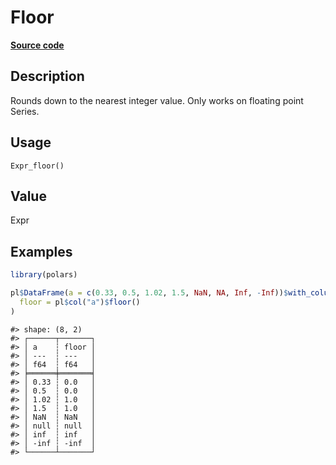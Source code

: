

# Floor

[**Source code**](https://github.com/pola-rs/r-polars/tree/8387e0a88c6889e6449b053999aada405c241066/R/after-wrappers.R#L20)

## Description

Rounds down to the nearest integer value. Only works on floating point
Series.

## Usage

<pre><code class='language-R'>Expr_floor()
</code></pre>

## Value

Expr

## Examples

``` r
library(polars)

pl$DataFrame(a = c(0.33, 0.5, 1.02, 1.5, NaN, NA, Inf, -Inf))$with_columns(
  floor = pl$col("a")$floor()
)
```

    #> shape: (8, 2)
    #> ┌──────┬───────┐
    #> │ a    ┆ floor │
    #> │ ---  ┆ ---   │
    #> │ f64  ┆ f64   │
    #> ╞══════╪═══════╡
    #> │ 0.33 ┆ 0.0   │
    #> │ 0.5  ┆ 0.0   │
    #> │ 1.02 ┆ 1.0   │
    #> │ 1.5  ┆ 1.0   │
    #> │ NaN  ┆ NaN   │
    #> │ null ┆ null  │
    #> │ inf  ┆ inf   │
    #> │ -inf ┆ -inf  │
    #> └──────┴───────┘
